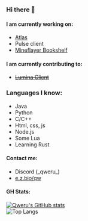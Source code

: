 ### Hi there 👋

#### I am currently working on:
- [Atlas](https://github.com/gkursi/atlas)
- Pulse client
- [Mineflayer Bookshelf](https://github.com/gkursi/mineflayer-bookshelf/)
#### I am currently contributing to:
- ~~[Lumina Client](https://luminaclient.com)~~

### Languages I know:

- Java
- Python
- C/C++
- Html, css, js
- Node.js
- Some Lua
- Learning Rust

#### Contact me:
- Discord (\_qweru\_)
- [e.z.bio/qw](https://e-z.bio/qw)
#### GH Stats:
  [![Qweru's GitHub stats](https://github-readme-stats.vercel.app/api?username=gkursi&show_icons=true&theme=radical&show=prs_merged)](https://github.com/anuraghazra/github-readme-stats)<br>
  ![Top Langs](https://github-readme-stats.vercel.app/api/top-langs/?username=gkursi&theme=radical)
